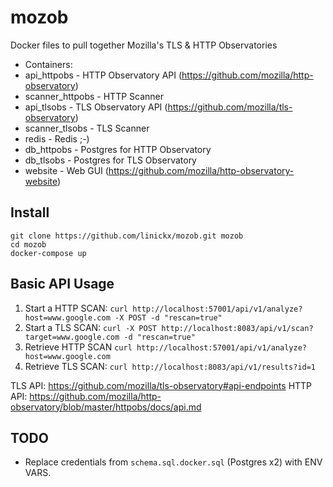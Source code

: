 # mozob
Docker files to pull together Mozilla's TLS &amp; HTTP Observatories

* Containers:
 * api_httpobs - HTTP Observatory API (https://github.com/mozilla/http-observatory)
 * scanner_httpobs - HTTP Scanner
 * api_tlsobs - TLS Observatory API (https://github.com/mozilla/tls-observatory)
 * scanner_tlsobs - TLS Scanner
 * redis - Redis ;-)
 * db_httpobs - Postgres for HTTP Observatory
 * db_tlsobs - Postgres for TLS Observatory
 * website - Web GUI (https://github.com/mozilla/http-observatory-website)

## Install

```
git clone https://github.com/linickx/mozob.git mozob
cd mozob
docker-compose up
```

## Basic API Usage

1. Start a HTTP SCAN: `curl http://localhost:57001/api/v1/analyze?host=www.google.com -X POST -d "rescan=true"`
2. Start a TLS SCAN: `curl -X POST http://localhost:8083/api/v1/scan?target=www.google.com -d "rescan=true"`
3. Retrieve HTTP SCAN `curl http://localhost:57001/api/v1/analyze?host=www.google.com`
4. Retrieve TLS SCAN: `curl http://localhost:8083/api/v1/results?id=1`

TLS API: https://github.com/mozilla/tls-observatory#api-endpoints
HTTP API: https://github.com/mozilla/http-observatory/blob/master/httpobs/docs/api.md


## TODO

* Replace credentials from `schema.sql.docker.sql` (Postgres x2) with ENV VARS.